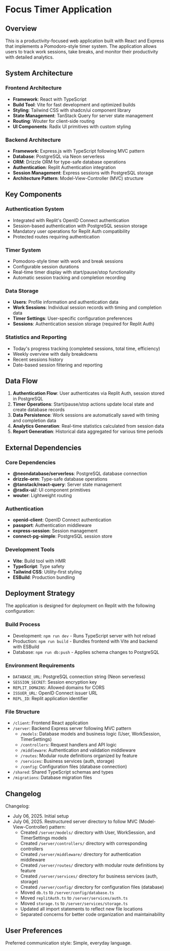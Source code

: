 # Focus Timer Application

## Overview

This is a productivity-focused web application built with React and Express that implements a Pomodoro-style timer system. The application allows users to track work sessions, take breaks, and monitor their productivity with detailed analytics.

## System Architecture

### Frontend Architecture
- **Framework**: React with TypeScript
- **Build Tool**: Vite for fast development and optimized builds
- **Styling**: Tailwind CSS with shadcn/ui component library
- **State Management**: TanStack Query for server state management
- **Routing**: Wouter for client-side routing
- **UI Components**: Radix UI primitives with custom styling

### Backend Architecture
- **Framework**: Express.js with TypeScript following MVC pattern
- **Database**: PostgreSQL via Neon serverless
- **ORM**: Drizzle ORM for type-safe database operations
- **Authentication**: Replit Authentication integration
- **Session Management**: Express sessions with PostgreSQL storage
- **Architecture Pattern**: Model-View-Controller (MVC) structure

## Key Components

### Authentication System
- Integrated with Replit's OpenID Connect authentication
- Session-based authentication with PostgreSQL session storage
- Mandatory user operations for Replit Auth compatibility
- Protected routes requiring authentication

### Timer System
- Pomodoro-style timer with work and break sessions
- Configurable session durations
- Real-time timer display with start/pause/stop functionality
- Automatic session tracking and completion recording

### Data Storage
- **Users**: Profile information and authentication data
- **Work Sessions**: Individual session records with timing and completion data
- **Timer Settings**: User-specific configuration preferences
- **Sessions**: Authentication session storage (required for Replit Auth)

### Statistics and Reporting
- Today's progress tracking (completed sessions, total time, efficiency)
- Weekly overview with daily breakdowns
- Recent sessions history
- Date-based session filtering and reporting

## Data Flow

1. **Authentication Flow**: User authenticates via Replit Auth, session stored in PostgreSQL
2. **Timer Operations**: Start/pause/stop actions update local state and create database records
3. **Data Persistence**: Work sessions are automatically saved with timing and completion data
4. **Analytics Generation**: Real-time statistics calculated from session data
5. **Report Generation**: Historical data aggregated for various time periods

## External Dependencies

### Core Dependencies
- **@neondatabase/serverless**: PostgreSQL database connection
- **drizzle-orm**: Type-safe database operations
- **@tanstack/react-query**: Server state management
- **@radix-ui/**: UI component primitives
- **wouter**: Lightweight routing

### Authentication
- **openid-client**: OpenID Connect authentication
- **passport**: Authentication middleware
- **express-session**: Session management
- **connect-pg-simple**: PostgreSQL session store

### Development Tools
- **Vite**: Build tool with HMR
- **TypeScript**: Type safety
- **Tailwind CSS**: Utility-first styling
- **ESBuild**: Production bundling

## Deployment Strategy

The application is designed for deployment on Replit with the following configuration:

### Build Process
- Development: `npm run dev` - Runs TypeScript server with hot reload
- Production: `npm run build` - Bundles frontend with Vite and backend with ESBuild
- Database: `npm run db:push` - Applies schema changes to PostgreSQL

### Environment Requirements
- `DATABASE_URL`: PostgreSQL connection string (Neon serverless)
- `SESSION_SECRET`: Session encryption key
- `REPLIT_DOMAINS`: Allowed domains for CORS
- `ISSUER_URL`: OpenID Connect issuer URL
- `REPL_ID`: Replit application identifier

### File Structure
- `/client`: Frontend React application
- `/server`: Backend Express server following MVC pattern
  - `/models`: Database models and business logic (User, WorkSession, TimerSettings)
  - `/controllers`: Request handlers and API logic 
  - `/middleware`: Authentication and validation middleware
  - `/routes`: Modular route definitions organized by feature
  - `/services`: Business services (auth, storage)
  - `/config`: Configuration files (database connection)
- `/shared`: Shared TypeScript schemas and types
- `/migrations`: Database migration files

## Changelog

Changelog:
- July 06, 2025. Initial setup
- July 06, 2025. Restructured server directory to follow MVC (Model-View-Controller) pattern:
  - Created `/server/models/` directory with User, WorkSession, and TimerSettings models
  - Created `/server/controllers/` directory with corresponding controllers
  - Created `/server/middleware/` directory for authentication middleware
  - Created `/server/routes/` directory with modular route definitions by feature
  - Created `/server/services/` directory for business services (auth, storage)
  - Created `/server/config/` directory for configuration files (database)
  - Moved `db.ts` to `/server/config/database.ts`
  - Moved `replitAuth.ts` to `/server/services/auth.ts`
  - Moved `storage.ts` to `/server/services/storage.ts`
  - Updated all import statements to reflect new file locations
  - Separated concerns for better code organization and maintainability

## User Preferences

Preferred communication style: Simple, everyday language.
